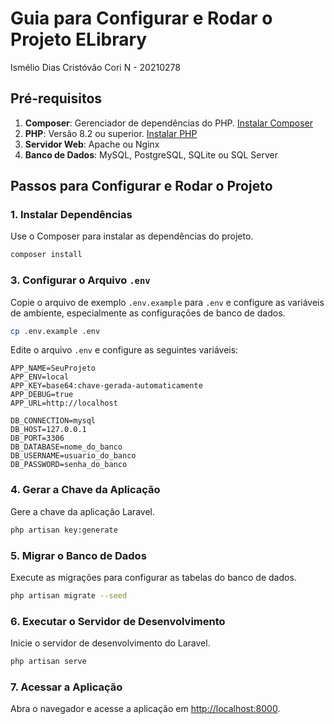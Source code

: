 # Guia para Configurar e Rodar o Projeto ELibrary

Ismélio Dias Cristóvão Cori
N - 20210278

## Pré-requisitos

1. **Composer**: Gerenciador de dependências do PHP. [Instalar Composer](https://getcomposer.org/download/)
2. **PHP**: Versão 8.2 ou superior. [Instalar PHP](https://www.php.net/downloads.php)
3. **Servidor Web**: Apache ou Nginx
4. **Banco de Dados**: MySQL, PostgreSQL, SQLite ou SQL Server

## Passos para Configurar e Rodar o Projeto

### 1. Instalar Dependências

Use o Composer para instalar as dependências do projeto.

```sh
composer install
```

### 3. Configurar o Arquivo `.env`

Copie o arquivo de exemplo `.env.example` para `.env` e configure as variáveis de ambiente, especialmente as configurações de banco de dados.

```sh
cp .env.example .env
```

Edite o arquivo `.env` e configure as seguintes variáveis:

```env
APP_NAME=SeuProjeto
APP_ENV=local
APP_KEY=base64:chave-gerada-automaticamente
APP_DEBUG=true
APP_URL=http://localhost

DB_CONNECTION=mysql
DB_HOST=127.0.0.1
DB_PORT=3306
DB_DATABASE=nome_do_banco
DB_USERNAME=usuario_do_banco
DB_PASSWORD=senha_do_banco
```

### 4. Gerar a Chave da Aplicação

Gere a chave da aplicação Laravel.

```sh
php artisan key:generate
```

### 5. Migrar o Banco de Dados

Execute as migrações para configurar as tabelas do banco de dados.

```sh
php artisan migrate --seed
```

### 6. Executar o Servidor de Desenvolvimento

Inicie o servidor de desenvolvimento do Laravel.

```sh
php artisan serve
```

### 7. Acessar a Aplicação

Abra o navegador e acesse a aplicação em [http://localhost:8000](http://localhost:8000).
